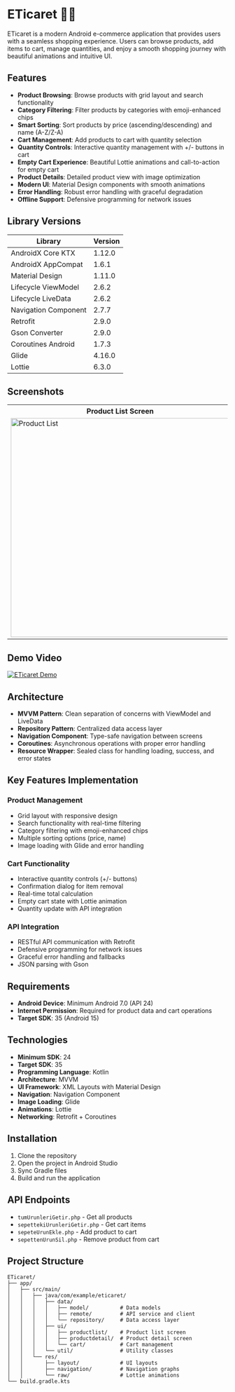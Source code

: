 # ETicaret 🛒📱
ETicaret is a modern Android e-commerce application that provides users with a seamless shopping experience. Users can browse products, add items to cart, manage quantities, and enjoy a smooth shopping journey with beautiful animations and intuitive UI.

## Features
- **Product Browsing**: Browse products with grid layout and search functionality
- **Category Filtering**: Filter products by categories with emoji-enhanced chips
- **Smart Sorting**: Sort products by price (ascending/descending) and name (A-Z/Z-A)
- **Cart Management**: Add products to cart with quantity selection
- **Quantity Controls**: Interactive quantity management with +/- buttons in cart
- **Empty Cart Experience**: Beautiful Lottie animations and call-to-action for empty cart
- **Product Details**: Detailed product view with image optimization
- **Modern UI**: Material Design components with smooth animations
- **Error Handling**: Robust error handling with graceful degradation
- **Offline Support**: Defensive programming for network issues

## Library Versions
| Library | Version |
| ----------------- | ----------------- |
| AndroidX Core KTX | 1.12.0 |
| AndroidX AppCompat | 1.6.1 |
| Material Design | 1.11.0 |
| Lifecycle ViewModel | 2.6.2 |
| Lifecycle LiveData | 2.6.2 |
| Navigation Component | 2.7.7 |
| Retrofit | 2.9.0 |
| Gson Converter | 2.9.0 |
| Coroutines Android | 1.7.3 |
| Glide | 4.16.0 |
| Lottie | 6.3.0 |

## Screenshots

<table>
  <tr>
    <th>Product List Screen</th>
    <th>Product Detail Screen</th>
    <th>Cart Screen</th>
  </tr>
  <tr>
    <td><img src="screenshots/product_list.png" height="500" alt="Product List"></td>
    <td><img src="screenshots/product_detail.png" height="500" alt="Product Detail"></td>
    <td><img src="screenshots/cart_screen.png" height="500" alt="Cart Screen"></td>
  </tr>
</table>

## Demo Video
[![ETicaret Demo](https://img.youtube.com/vi/VIDEO_ID/0.jpg)](https://www.youtube.com/watch?v=VIDEO_ID)

## Architecture
- **MVVM Pattern**: Clean separation of concerns with ViewModel and LiveData
- **Repository Pattern**: Centralized data access layer
- **Navigation Component**: Type-safe navigation between screens
- **Coroutines**: Asynchronous operations with proper error handling
- **Resource Wrapper**: Sealed class for handling loading, success, and error states

## Key Features Implementation

### Product Management
- Grid layout with responsive design
- Search functionality with real-time filtering
- Category filtering with emoji-enhanced chips
- Multiple sorting options (price, name)
- Image loading with Glide and error handling

### Cart Functionality
- Interactive quantity controls (+/- buttons)
- Confirmation dialog for item removal
- Real-time total calculation
- Empty cart state with Lottie animation
- Quantity update with API integration

### API Integration
- RESTful API communication with Retrofit
- Defensive programming for network issues
- Graceful error handling and fallbacks
- JSON parsing with Gson

## Requirements
- **Android Device**: Minimum Android 7.0 (API 24)
- **Internet Permission**: Required for product data and cart operations
- **Target SDK**: 35 (Android 15)

## Technologies
- **Minimum SDK**: 24
- **Target SDK**: 35
- **Programming Language**: Kotlin
- **Architecture**: MVVM
- **UI Framework**: XML Layouts with Material Design
- **Navigation**: Navigation Component
- **Image Loading**: Glide
- **Animations**: Lottie
- **Networking**: Retrofit + Coroutines

## Installation
1. Clone the repository
2. Open the project in Android Studio
3. Sync Gradle files
4. Build and run the application

## API Endpoints
- `tumUrunleriGetir.php` - Get all products
- `sepettekiUrunleriGetir.php` - Get cart items
- `sepeteUrunEkle.php` - Add product to cart
- `sepettenUrunSil.php` - Remove product from cart

## Project Structure
```
ETicaret/
├── app/
│   ├── src/main/
│   │   ├── java/com/example/eticaret/
│   │   │   ├── data/
│   │   │   │   ├── model/          # Data models
│   │   │   │   ├── remote/         # API service and client
│   │   │   │   └── repository/     # Data access layer
│   │   │   ├── ui/
│   │   │   │   ├── productlist/    # Product list screen
│   │   │   │   ├── productdetail/  # Product detail screen
│   │   │   │   └── cart/           # Cart management
│   │   │   └── util/               # Utility classes
│   │   └── res/
│   │       ├── layout/             # UI layouts
│   │       ├── navigation/         # Navigation graphs
│   │       └── raw/                # Lottie animations
└── build.gradle.kts
```

